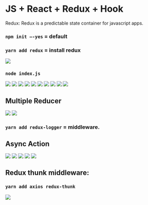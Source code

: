 # JS + React + Redux + Hook

Redux: Redux is a predictable state container for javascript apps.

### `npm init –-yes` = default
### `yarn add redux` = install redux

<img src="./src/image/Screenshot_1.jpg" />

### `node index.js`

<img src="./src/image/Screenshot_2.jpg" />

<img src="./src/image/Screenshot_3.jpg" />
<img src="./src/image/Screenshot_4.jpg" />
<img src="./src/image/Screenshot_5.jpg" />
<img src="./src/image/Screenshot_6.jpg" />
<img src="./src/image/Screenshot_7.jpg" />
<img src="./src/image/Screenshot_8.jpg" />
<img src="./src/image/Screenshot_9.jpg" />
<img src="./src/image/Screenshot_10.jpg" />
<img src="./src/image/Screenshot_11.jpg" />

## Multiple Reducer

<img src="./src/image/Screenshot_12.jpg" />
<img src="./src/image/Screenshot_16.jpg" />

### `yarn add redux-logger` = middleware.

## Async Action
<img src="./src/image/Screenshot_18.jpg" />
<img src="./src/image/Screenshot_19.jpg" />
<img src="./src/image/Screenshot_20.jpg" />
<img src="./src/image/Screenshot_21.jpg" />
<img src="./src/image/Screenshot_22.jpg" />

## Redux thunk middleware:

### `yarn add axios redux-thunk`

<img src="./src/image/Screenshot_23.jpg" />
